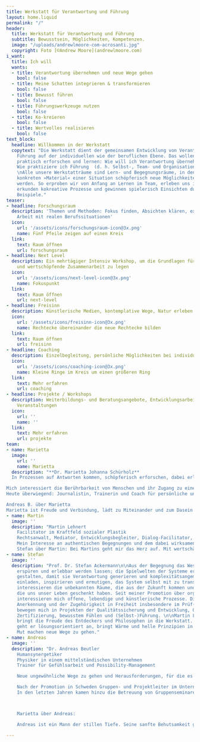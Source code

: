 ```yaml
---
title: Werkstatt für Verantwortung und Führung
layout: home.liquid
permalink: "/"
header:
  title: Werkstatt für Verantwortung und Führung
  subtitle: Bewusstsein, Möglichkeiten, Kompetenzen.
  image: "/uploads/andrewlmoore-com-acrosanti.jpg"
  copyright: Foto [©Andrew Moore](andrewlmoore.com)
i_want:
  title: Ich will
  wants:
  - title: Verantwortung übernehmen und neue Wege gehen
    bool: false
  - title: Meine Schatten integrieren & transformieren
    bool: false
  - title: Bewusst führen
    bool: false
  - title: Führungswerkzeuge nutzen
    bool: false
  - title: Ko-kreieren
    bool: false
  - title: Wertvolles realisieren
    bool: false
text_block:
  headline: Willkommen in der Werkstatt
  copytext: "Die Werkstatt dient der gemeinsamen Entwicklung von Verantwortung und
    Führung auf der individuellen wie der beruflichen Ebene. Das wollen wir miteinander
    praktisch erforschen und lernen: Wie will ich Verantwortung übernehmen und tragen?
    Wie praktiziere ich Führung  (d. h. Selbst-, Team- und Organisationsführung)?
    \nAlle unsere Werkstatträume sind Lern- und Begegnungsräume, in denen aus dem
    konkreten »Material« einer Situation schöpferisch neue Möglichkeiten entwickelt
    werden. So erproben wir von Anfang an Lernen im Team, erleben uns im Spiegel anderer,
    erkunden kokreative Prozesse und gewinnen spielerisch Einsichten durch konkrete
    Beispiele."
teaser:
- headline: Forschungsraum
  description: 'Themen und Methoden: Fokus finden, Absichten klären, experimentelle
    Arbeit mit realen Berufssituationen'
  icon:
    url: '/assets/icons/forschungsraum-icon@3x.png'
    name: Fünf Pfeile zeigen auf einen Kreis
  link:
    text: Raum öffnen
    url: forschungsraum
- headline: Next Level
  description: Ein mehrtägiger Intensiv Workshop, um die Grundlagen für eine verantwortliche
    und wertschöpfende Zusammenarbeit zu legen
  icon:
    url: '/assets/icons/next-level-icon@3x.png'
    name: Fokuspunkt
  link:
    text: Raum öffnen
    url: next-level
- headline: Freisinn
  description: Künstlerische Medien, kontemplative Wege, Natur erleben
  icon:
    url: '/assets/icons/freisinn-icon@3x.png'
    name: Rechtecke übereinander die neue Rechtecke bilden
  link:
    text: Raum öffnen
    url: freisinn
- headline: Coaching
  description: Einzelbegleitung, persönliche Möglichkeiten bei individuellen Herausforderungen
  icon:
    url: '/assets/icons/coaching-icon@3x.png'
    name: Kleine Ringe im Kreis um einen größeren Ring
  link:
    text: Mehr erfahren
    url: coaching
- headline: Projekte / Workshops
  description: Weiterbildungs- und Beratungsangebote, Entwicklungsarbeit vor Ort,
    Veranstaltungen
  icon:
    url: ''
    name: ''
  link:
    text: Mehr erfahren
    url: projekte
team:
- name: Marietta
  image:
    url: ''
    name: Marietta
  description: "**Dr. Marietta Johanna Schürholz**
  In Prozessen auf Antworten kommen, schöpferisch erforschen, dabei erleben wie Verbundenheit trägt, Heilung und Transformation passieren. Bewusst und künstlerisch leben, Verantwortung nehmen, lieben - darum geht es mir.

Mich interessiert die Berührbarkeit von Menschen und ihr Zugang zu einer transzendenten Dimension: Studium der Kunstgeschichte, Promotion bei Michael Bockemühl, langjährige kuratorische Praxis, Pilgerreisen in Asien, journalistisches Schreiben als Erkenntnisprozess, Kunstprojekte, die Essen als Kommunion erfahrbar machen, Forschung und filmische Veröffentlichung zu rituellen Räumen
Heute überwiegend: Journalistin, Trainerin und Coach für persönliche und kollektive Entwicklung.

Andreas B. über Marietta
Marietta ist Freude und Verbindung, lädt zu Miteinander und zum Dasein mit allem ein, was ist. Sie liebt Klarheit und Humor, Ehrlichkeit und Scheitern können. Dabei hinterfragt sie kritisch, sucht weiter, weil sie weiß, dass Ausweichen sinnlos ist. "
- name: Martin
  image: ''
  description: "Martin Lehnert
    Facilitator im Kraftfeld sozialer Plastik
    Rechtsanwalt, Mediator, Entwicklungsbegleiter, Dialog-Facilitator, Geschäftsführer und Vorstand in NPOs
    Mein Interesse an authentischen Begegnungen und dem dabei wirksamen Kraftfeld in der Beziehung führte mich in Führungs- und Beratungsaufgaben. Räume zu öffnen und eine Vertrauensatmosphäre zu halten, ist mir wichtig, damit Zukunfts-Perspektiven gemeinsam freigelegt, Wege aufgespürt und sie handhabbar ausgestaltet werden. Ich habe Freude daran, Spielräume auszuloten für inspirierende praktische Schritte und diese in wirtschaftlich und rechtlich fundierte Pfade zu lenken. Erfahrungen und Erkenntnisse sammelte ich in großen Kornzernen ebenso wie in kleinen Initiativen, in Fortbildungen und als Seminarleiter. Zu meinen Kompetenzen gehören Facilitator im Dialog nach David Bohm, Theorie U Praxis, Konflikt- und Projektmanagementtechniken, Qualitäts- und Organisationsentwicklung sowie spirituelle Wege, Karmaarbeit und kultur-ko-kreative Gestaltung der Sozialen Plastik im Bewusstsein für die Rhythmen des agilen Miteinanders.
    Stefan über Martin: Bei Martins geht mir das Herz auf. Mit wertschätzendem Interesse, Humor und Selbstreflektion schafft er Vertrauen. Er hat große vielfältige Erfahrung in der Begleitung von Organisationen. Sein Sinn für soziale Prozesse und seine methodische Sicherheit bahnen produktive ko-kreative Wege."
- name: Stefan
  image: ''
  description: "Prof. Dr. Stefan Ackermann\n\nAus der Begegnung das Wesen des Raumes
    erspüren und erlebbar werden lassen; die Spielwelten der Systeme erforschen und
    gestalten, damit sie Verantwortung generieren und komplexitätsangemessen Menschen
    einladen, inspirieren und ermutigen, das System selbst mit zu transformieren.\n\nMich
    interessieren die unbekannten Räume, die aus der Zukunft kommen und die Initiationsmarker,
    die uns unser Leben geschenkt haben. Seit meiner Promotion über organisches Denken
    interessieren mich offene, lebendige und künstlerische Prozesse. Die Frage der
    Anerkennung und der Zugehörigkeit in Freiheit insbesondere im Prüf(ungs)Wesen
    bewegen mich in Projekten der Qualitätssicherung und Entwicklung, Organisationsgestaltung,
    Zertifizierung, bewusstem Fühlen und (Selbst-)Führung. \n\nMartin L. über Stefan:\nStefan
    bringt die Freude des Entdeckers und Philosophen in die Werkstatt. Komplexe  Situationen
    geht er lösungsorientiert an, bringt Wärme und helle Prinzipien in den Raum, die
    Mut machen neue Wege zu gehen."
- name: Andreas
  image: ''
  description: "Dr. Andreas Beutler
    Humansynergetiker
    Physiker in einem mittelständischen Unternehmen
    Trainer für Gefühlsarbeit und Possibility-Management

    Neue ungewöhnliche Wege zu gehen und Herausforderungen, für die es keine Standardlösungen gibt, ziehen mich besonders an. Dem Kontakt mit anderen und auch mit mir selbst gilt meiner besonderen Aufmerksamkeit. Ich fühle mich beschenkt, wenn Menschen sich wirklich begegnen.

    Nach der Promotion in Schweden Gruppen- und Projektleiter im Unternehmenskontext. Weltweites Netzwerken und Betreuung von Projekten in verschiedenen kulturellen Hintergründen. Changemanagement, Leitung von Workshops und Mitarbeiterentwicklung.
    In den letzten Jahren kamen hinzu die Betreuung von Gruppenseminaren wie Possibility-Management-Teams, Gefühlsseminare und Wutworkshops, Einzel- und Paarcoaching.



    Marietta über Andreas:

    Andreas ist ein Mann der stillen Tiefe. Seine sanfte Behutsamkeit gepaart mit klarer Unbestechlichkeit machen ihn zu einem kostbaren Wegbegleiter zu Selbstverantwortung und Selbstwahrnehmung. Seiner Genauigkeit gewürzt mit einer Prise feinem Humor ist es zu verdanken, dass sich „Schattenabsichten“ in Schätze verwandeln können."

---
```

